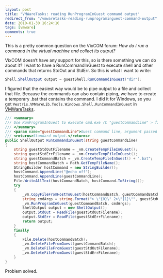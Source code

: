 ```yaml
---
layout: post
title: "VMWareTasks: reading RunProgramInGuest command output"
redirect_from: "/vmwaretasks-reading-runprograminguest-command-output"
date: 2010-01-30 16:24:10
tags: [vmware]
comments: true
---
```

This is a pretty common question on the VixCOM forum: _How do I run a command in the virtual machine and collect its output?_

VixCOM doesn’t have any support for this, so is there something we can do about it? I want to have a RunCommandInGuest to execute shell and other commands that returns StdOut and StdErr. So this is what I want to write:

```cs
Shell.ShellOutput output = guestShell.RunCommandInGuest("dir");
```

I figured that the easiest way would be to pipe output to a file and collect that file. Because the commands can also contain piping, we have to create a temporary .bat that contains the command. I did it for Windows, so you get `Vestris.VMWareLib.Tools.Windows.Shell.RunCommandInGuest` in [VMWareTasks](https://github.com/dblock/vmwaretasks).

```cs
/// <summary>
/// Use RunProgramInGuest to execute cmd.exe /C "guestCommandLine" > file and parse the result.
/// </summary>
/// <param name="guestCommandLine">Guest command line, argument passed to cmd.exe.</param>
/// <returns>Standard output.</returns>
public ShellOutput RunCommandInGuest(string guestCommandLine)
{
    string guestStdOutFilename = _vm.CreateTempFileInGuest();
    string guestStdErrFilename = _vm.CreateTempFileInGuest();
    string guestCommandBatch = _vm.CreateTempFileInGuest() + ".bat";
    string hostCommandBatch = Path.GetTempFileName();
    StringBuilder hostCommand = new StringBuilder();
    hostCommand.AppendLine("@echo off");
    hostCommand.AppendLine(guestCommandLine);
    File.WriteAllText(hostCommandBatch, hostCommand.ToString());
    try
    {
        _vm.CopyFileFromHostToGuest(hostCommandBatch, guestCommandBatch);
        string cmdArgs = string.Format("> \"{0}\" 2>\"{1}\"", guestStdOutFilename, guestStdErrFilename);
        _vm.RunProgramInGuest(guestCommandBatch, cmdArgs);
        ShellOutput output = new ShellOutput();
        output.StdOut = ReadFile(guestStdOutFilename);
        output.StdErr = ReadFile(guestStdErrFilename);
        return output;
    }
    finally
    {
        File.Delete(hostCommandBatch);
        _vm.DeleteFileFromGuest(guestCommandBatch);
        _vm.DeleteFileFromGuest(guestStdOutFilename);
        _vm.DeleteFileFromGuest(guestStdErrFilename);
    }
}
```

Problem solved.


